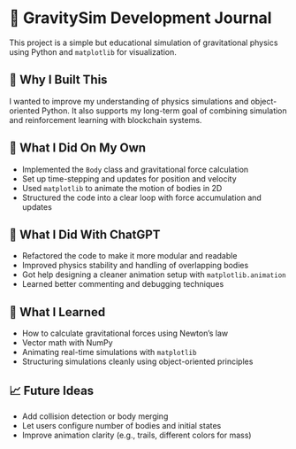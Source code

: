 # 🌌 GravitySim Development Journal

This project is a simple but educational simulation of gravitational physics using Python and `matplotlib` for visualization.

## 🚀 Why I Built This

I wanted to improve my understanding of physics simulations and object-oriented Python. It also supports my long-term goal of combining simulation and reinforcement learning with blockchain systems.

## 🧠 What I Did On My Own

- Implemented the `Body` class and gravitational force calculation
- Set up time-stepping and updates for position and velocity
- Used `matplotlib` to animate the motion of bodies in 2D
- Structured the code into a clear loop with force accumulation and updates

## 🤝 What I Did With ChatGPT

- Refactored the code to make it more modular and readable
- Improved physics stability and handling of overlapping bodies
- Got help designing a cleaner animation setup with `matplotlib.animation`
- Learned better commenting and debugging techniques

## 🧩 What I Learned

- How to calculate gravitational forces using Newton’s law
- Vector math with NumPy
- Animating real-time simulations with `matplotlib`
- Structuring simulations cleanly using object-oriented principles

## 📈 Future Ideas

- Add collision detection or body merging
- Let users configure number of bodies and initial states
- Improve animation clarity (e.g., trails, different colors for mass)
